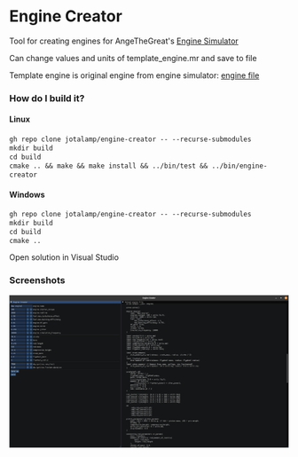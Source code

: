 # Engine Creator

Tool for creating engines for AngeTheGreat's [Engine Simulator](https://github.com/ange-yaghi/engine-sim)

Can change values and units of template_engine.mr and save to file

Template engine is original engine from engine simulator: [engine file](https://github.com/ange-yaghi/engine-sim/blob/master/assets/engines/audi/i5.mr)

### How do I build it?

#### Linux
```
gh repo clone jotalamp/engine-creator -- --recurse-submodules 
mkdir build
cd build
cmake .. && make && make install && ../bin/test && ../bin/engine-creator
```

#### Windows
```
gh repo clone jotalamp/engine-creator -- --recurse-submodules 
mkdir build
cd build
cmake ..
```
Open solution in Visual Studio

### Screenshots

![Screenshot of EngineCreator app running](images/engine-creator-01.png)